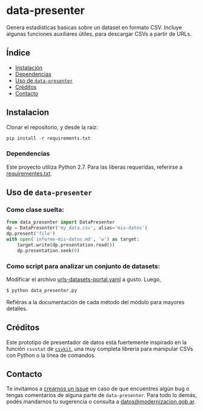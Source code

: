 # data-presenter
Genera estadisticas basicas sobre un dataset en formato CSV. Incluye algunas funciones auxiliares útiles, para descargar CSVs a partir de URLs.

## Índice 
* [Instalación](#instalacion) 
* [Dependencias](#dependencias) 
* [Uso de `data-presenter`](#uso-de-data-presenter) 
* [Créditos](#créditos) 
* [Contacto](#contacto) 

## Instalacion

Clonar el repositorio, y desde la raíz:
```python
pip install -r requirements.txt
```
### Dependencias 

Este proyecto utiliza Python 2.7. Para las liberas requeridas, referirse a [requirementes.txt](requirements.txt).

## Uso de `data-presenter` 

### Como clase suelta:
```python
from data_presenter import DataPresenter
dp = DataPresenter('my_data.csv', alias='mis-datos')
dp.present('file')
with open('informe-mis-datos.md', 'w') as target:
    target.write(dp.presentation.read())
    dp.presentation.seek(0)
```

### Como script para analizar un conjunto de datasets:
Modificar el archivo [urls-datasets-portal.yaml](urls-datasets-portal.yaml) a gusto. Luego,
```bash
$ python data_presenter.py
```

Refiéras a la documentación de cada método del módulo para mayores detalles.

## Créditos 

Este prototipo de presentador de datos está fuertemente inspirado en la función `csvstat` de  [`csvkit`](https://csvkit.readthedocs.io/en/1.0.1/), una muy completa librería para manipular CSVs con Python o la línea de comandos.

## Contacto
Te invitamos a [crearnos un issue](https://github.com/datosgobar/data-presenter/issues/new?title=Encontré%20un%20bug%20en%20data-presenter) en caso de que encuentres algún bug o tengas comentarios de alguna parte de `data-presenter`. Para todo lo demás, podés mandarnos tu sugerencia o consulta a [datos@modernizacion.gob.ar](mailto:datos@modernizacion.gob.ar).
